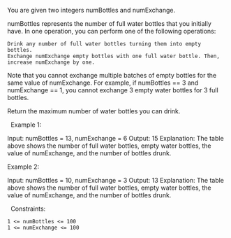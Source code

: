 You are given two integers numBottles and numExchange.

numBottles represents the number of full water bottles that you initially have. In one operation, you can perform one of the following operations:


	Drink any number of full water bottles turning them into empty bottles.
	Exchange numExchange empty bottles with one full water bottle. Then, increase numExchange by one.


Note that you cannot exchange multiple batches of empty bottles for the same value of numExchange. For example, if numBottles == 3 and numExchange == 1, you cannot exchange 3 empty water bottles for 3 full bottles.

Return the maximum number of water bottles you can drink.

 
Example 1:

Input: numBottles = 13, numExchange = 6
Output: 15
Explanation: The table above shows the number of full water bottles, empty water bottles, the value of numExchange, and the number of bottles drunk.


Example 2:

Input: numBottles = 10, numExchange = 3
Output: 13
Explanation: The table above shows the number of full water bottles, empty water bottles, the value of numExchange, and the number of bottles drunk.


 
Constraints:


	1 <= numBottles <= 100 
	1 <= numExchange <= 100

